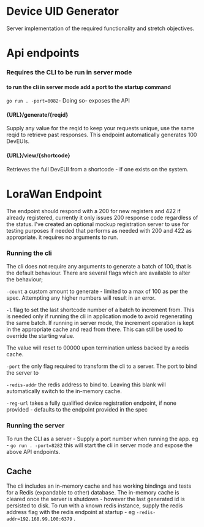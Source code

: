 # Device UID Generator

Server implementation of the required functionality and stretch objectives.

# Api endpoints

### Requires the CLI to be run in server mode

#### to run the cli in server mode add a port to the startup command

`go run . -port=8082`- Doing so- exposes the API

#### {URL}/generate/{reqid}

Supply any value for the reqid to keep your requests unique, use the same reqid to retrieve past responses.
This endpoint automatically generates 100 DevEUIs.

#### {URL}/view/{shortcode}

Retrieves the full DevEUI from a shortcode - if one exists on the system.

# LoraWan Endpoint

The endpoint should respond with a 200 for new registers and 422 if already registered, currently it only issues 200 response code regardless of the status. I've created an optional mockup registration server to use for testing purposes if needed that performs as needed with 200 and 422 as appropriate. it requires no arguments to run.

### Running the cli

The cli does not require any arguments to generate a batch of 100, that is the default behaviour. There are several flags which are available to alter the behaviour;

`-count` a custom amount to generate - limited to a max of 100 as per the spec. Attempting any higher numbers will result in an error.

`-l` flag to set the last shortcode number of a batch to increment from. This is needed only if running the cli in application mode to avoid regenerating the same batch.
If running in server mode, the increment operation is kept in the appropriate cache and read from there. This can still be used to override the starting value.

The value will reset to 00000 upon termination unless backed by a redis cache.

`-port` the only flag required to transform the cli to a server. The port to bind the server to

`-redis-addr` the redis address to bind to. Leaving this blank will automatically switch to the in-memory cache.

`-reg-url` takes a fully qualified device registration endpoint, if none provided - defaults to the endpoint provided in the spec

### Running the server

To run the CLI as a server - Supply a port number when running the app. eg - `go run . -port=8282` this will start the cli in server mode and expose the above API endpoints.

## Cache

The cli includes an in-memory cache and has working bindings and tests for a Redis (expandable to other) database. The in-memory cache is cleared once the server is shutdown - however the last generated id is persisted to disk.
To run with a known redis instance, supply the redis address flag with the redis endpoint at startup - eg `-redis-addr=192.168.99.100:6379` .
